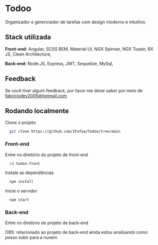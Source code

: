 # Todoo

Organizador e gerenciador de tarefas com design moderno e intuitivo.

## Stack utilizada

**Front-end:** Angular, SCSS BEM, Material UI, NGX Spinner, NGX Toastr, RX JS, Clean Architecture,

**Back-end:** Node.JS, Express, JWT, Sequelize, MySql,


## Feedback

Se você tiver algum feedback, por favor me deixe saber por meio de fabriciodev2005@hotmail.com


## Rodando localmente

Clone o projeto

```bash
  git clone https://github.com/IFafaa/Todoo/tree/main
```
### Front-end

Entre no diretório do projeto de front-end

```bash
  cd todoo-front
```

Instale as dependências

```bash
  npm install
```

Inicie o servidor

```bash
  npm start
```

### Back-end

Entre no diretório do projeto de back-end


OBS: relacionado ao projeto de back-end ainda estou analisando como posso subir para a nuvem


